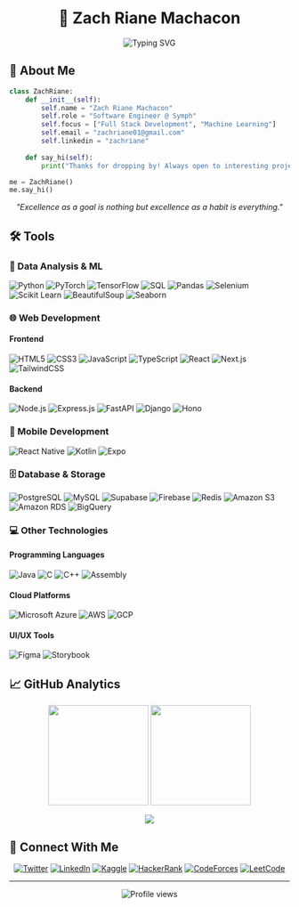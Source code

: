 # <div align="center">💫 Zach Riane Machacon</div>

<div align="center">
  <img src="https://readme-typing-svg.demolab.com?font=Fira+Code&duration=3000&pause=1000&color=6FA4FC&center=true&vCenter=true&random=false&width=435&lines=;Software+Engineer;Full+Stack+Developer;Machine+Learning+Enthusiast" alt="Typing SVG" />
</div>

## 🚀 About Me
```python
class ZachRiane:
    def __init__(self):
        self.name = "Zach Riane Machacon"
        self.role = "Software Engineer @ Symph"
        self.focus = ["Full Stack Development", "Machine Learning"]
        self.email = "zachriane01@gmail.com"
        self.linkedin = "zachriane"
    
    def say_hi(self):
        print("Thanks for dropping by! Always open to interesting projects!")

me = ZachRiane()
me.say_hi()
```
<div align="center">
  <i>"Excellence as a goal is nothing but excellence as a habit is everything."</i>
</div>

## 🛠️ Tools

### 🧠 Data Analysis & ML
![Python](https://img.shields.io/badge/Python-3776AB?style=for-the-badge&logo=python&logoColor=white)
![PyTorch](https://img.shields.io/badge/PyTorch-EE4C2C?style=for-the-badge&logo=pytorch&logoColor=white)
![TensorFlow](https://img.shields.io/badge/TensorFlow-FF6F00?style=for-the-badge&logo=tensorflow&logoColor=white)
![SQL](https://img.shields.io/badge/SQL-4479A1?style=for-the-badge&logo=sql&logoColor=white)
![Pandas](https://img.shields.io/badge/Pandas-150458?style=for-the-badge&logo=pandas&logoColor=white)
![Selenium](https://img.shields.io/badge/Selenium-43B02A?style=for-the-badge&logo=selenium&logoColor=white)
![Scikit Learn](https://img.shields.io/badge/Scikit_Learn-F7931E?style=for-the-badge&logo=scikit-learn&logoColor=white)
![BeautifulSoup](https://img.shields.io/badge/BeautifulSoup-43853D?style=for-the-badge&logo=python&logoColor=white)
![Seaborn](https://img.shields.io/badge/Seaborn-7DB0BC?style=for-the-badge&logo=python&logoColor=white)

### 🌐 Web Development
#### Frontend
![HTML5](https://img.shields.io/badge/HTML5-E34F26?style=for-the-badge&logo=html5&logoColor=white)
![CSS3](https://img.shields.io/badge/CSS3-1572B6?style=for-the-badge&logo=css3&logoColor=white)
![JavaScript](https://img.shields.io/badge/JavaScript-F7DF1E?style=for-the-badge&logo=javascript&logoColor=black)
![TypeScript](https://img.shields.io/badge/TypeScript-3178C6?style=for-the-badge&logo=typescript&logoColor=white)
![React](https://img.shields.io/badge/React-20232A?style=for-the-badge&logo=react&logoColor=61DAFB)
![Next.js](https://img.shields.io/badge/Next.js-000000?style=for-the-badge&logo=nextdotjs&logoColor=white)
![TailwindCSS](https://img.shields.io/badge/Tailwind_CSS-38B2AC?style=for-the-badge&logo=tailwind-css&logoColor=white)

#### Backend
![Node.js](https://img.shields.io/badge/Node.js-339933?style=for-the-badge&logo=nodedotjs&logoColor=white)
![Express.js](https://img.shields.io/badge/Express.js-000000?style=for-the-badge&logo=express&logoColor=white)
![FastAPI](https://img.shields.io/badge/FastAPI-009688?style=for-the-badge&logo=fastapi&logoColor=white)
![Django](https://img.shields.io/badge/Django-092E20?style=for-the-badge&logo=django&logoColor=white)
![Hono](https://img.shields.io/badge/Hono-E36002?style=for-the-badge&logo=hono&logoColor=white)

### 📱 Mobile Development
![React Native](https://img.shields.io/badge/React_Native-20232A?style=for-the-badge&logo=react&logoColor=61DAFB)
![Kotlin](https://img.shields.io/badge/Kotlin-0095D5?style=for-the-badge&logo=kotlin&logoColor=white)
![Expo](https://img.shields.io/badge/Expo-000020?style=for-the-badge&logo=expo&logoColor=white)

### 🗄️ Database & Storage
![PostgreSQL](https://img.shields.io/badge/PostgreSQL-316192?style=for-the-badge&logo=postgresql&logoColor=white)
![MySQL](https://img.shields.io/badge/MySQL-4479A1?style=for-the-badge&logo=mysql&logoColor=white)
![Supabase](https://img.shields.io/badge/Supabase-3ECF8E?style=for-the-badge&logo=supabase&logoColor=white)
![Firebase](https://img.shields.io/badge/Firebase-FFCA28?style=for-the-badge&logo=firebase&logoColor=black)
![Redis](https://img.shields.io/badge/Redis-DC382D?style=for-the-badge&logo=redis&logoColor=white)
![Amazon S3](https://img.shields.io/badge/Amazon_S3-569A31?style=for-the-badge&logo=amazons3&logoColor=white)
![Amazon RDS](https://img.shields.io/badge/Amazon_RDS-527FFF?style=for-the-badge&logo=amazonrds&logoColor=white)
![BigQuery](https://img.shields.io/badge/BigQuery-4285F4?style=for-the-badge&logo=google-cloud&logoColor=white)

### 💻 Other Technologies
#### Programming Languages
![Java](https://img.shields.io/badge/Java-ED8B00?style=for-the-badge&logo=openjdk&logoColor=white)
![C](https://img.shields.io/badge/C-00599C?style=for-the-badge&logo=c&logoColor=white)
![C++](https://img.shields.io/badge/C++-00599C?style=for-the-badge&logo=cplusplus&logoColor=white)
![Assembly](https://img.shields.io/badge/Assembly-654FF0?style=for-the-badge&logo=assemblyscript&logoColor=white)

#### Cloud Platforms
![Microsoft Azure](https://img.shields.io/badge/Microsoft_Azure-0089D6?style=for-the-badge&logo=microsoft-azure&logoColor=white)
![AWS](https://img.shields.io/badge/AWS-232F3E?style=for-the-badge&logo=amazon-aws&logoColor=white)
![GCP](https://img.shields.io/badge/Google_Cloud-4285F4?style=for-the-badge&logo=google-cloud&logoColor=white)

#### UI/UX Tools
![Figma](https://img.shields.io/badge/Figma-F24E1E?style=for-the-badge&logo=figma&logoColor=white)
![Storybook](https://img.shields.io/badge/Storybook-FF4785?style=for-the-badge&logo=storybook&logoColor=white)

## 📈 GitHub Analytics

<p align="center">
  <img height="180em" src="https://github-readme-stats.vercel.app/api?username=blurridge&count_private=true&theme=tokyonight&show_icons=true"/>
  <img height="180em" src="https://github-readme-stats.vercel.app/api/top-langs/?username=blurridge&theme=tokyonight&hide_border=false&include_all_commits=true&count_private=true&langs_count=6&layout=compact"/>
</p>

<p align="center">
  <img src="https://github-readme-streak-stats.herokuapp.com/?user=blurridge&theme=tokyonight&hide_border=false&count_private=true"/>
</p>

## 🤝 Connect With Me

<p align="center">
  <a href="https://twitter.com/zachahalol"><img src="https://img.shields.io/badge/Twitter-1DA1F2?style=for-the-badge&logo=twitter&logoColor=white" alt="Twitter"/></a>
  <a href="https://linkedin.com/in/zachriane"><img src="https://img.shields.io/badge/LinkedIn-0077B5?style=for-the-badge&logo=linkedin&logoColor=white" alt="LinkedIn"/></a>
  <a href="https://kaggle.com/blurridge"><img src="https://img.shields.io/badge/Kaggle-20BEFF?style=for-the-badge&logo=kaggle&logoColor=white" alt="Kaggle"/></a>
  <a href="https://www.hackerrank.com/blurridge"><img src="https://img.shields.io/badge/HackerRank-2EC866?style=for-the-badge&logo=hackerrank&logoColor=white" alt="HackerRank"/></a>
  <a href="https://codeforces.com/profile/blurridge"><img src="https://img.shields.io/badge/Codeforces-1F8ACB?style=for-the-badge&logo=codeforces&logoColor=white" alt="CodeForces"/></a>
  <a href="https://www.leetcode.com/blurridge"><img src="https://img.shields.io/badge/LeetCode-FFA116?style=for-the-badge&logo=leetcode&logoColor=black" alt="LeetCode"/></a>
</p>

---

<div align="center">
  <img src="https://komarev.com/ghpvc/?username=blurridge&style=flat-square&color=blue" alt="Profile views"/>
</div>

